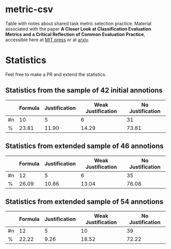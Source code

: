 # metric-csv

Table with notes about shared task metric selection practice. Material associated with the paper **A Closer Look at Classification Evaluation Metrics and a Critical Reflection of Common Evaluation Practice**, accessible here at [MIT press](https://direct.mit.edu/tacl/article/doi/10.1162/tacl_a_00675/122720/A-Closer-Look-at-Classification-Evaluation-Metrics) or at [arxiv](https://arxiv.org/abs/2404.16958).

# Statistics

Feel free to make a PR and extend the statistics.

## Statistics from the sample of 42 initial annotions

|    | Formula | Justification | Weak Justification | No Justification |
|----|---------|---------------|--------------------|------------------|
|\#n | 10      | 5             | 6                  | 31               |
|%   | 23.81   | 11.90         | 14.29              | 73.81            |

## Statistics from extended sample of 46 annotions

|    | Formula | Justification | Weak Justification | No Justification |
|----|---------|---------------|--------------------|------------------|
|\#n | 12      | 5             | 6                  | 35               |
|%   | 26.09   | 10.86         | 13.04              | 76.08            |

## Statistics from extended sample of 54 annotions

|    | Formula | Justification | Weak Justification | No Justification |
|----|---------|---------------|--------------------|------------------|
|\#n | 12      | 5             | 10                 | 39               |
|%   | 22.22   | 9.26          | 18.52              | 72.22            |

